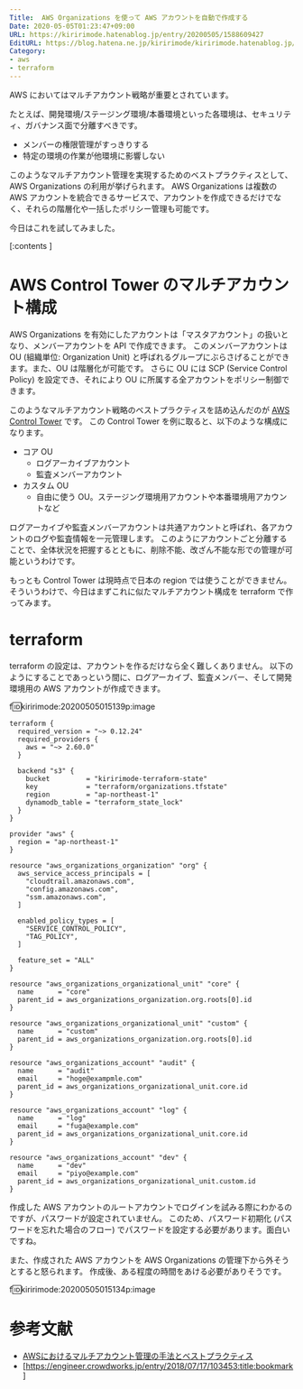 ```yaml
---
Title:  AWS Organizations を使って AWS アカウントを自動で作成する
Date: 2020-05-05T01:23:47+09:00
URL: https://kiririmode.hatenablog.jp/entry/20200505/1588609427
EditURL: https://blog.hatena.ne.jp/kiririmode/kiririmode.hatenablog.jp/atom/entry/26006613561834605
Category:
- aws
- terraform
---
```


AWS においてはマルチアカウント戦略が重要とされています。

たとえば、開発環境/ステージング環境/本番環境といった各環境は、セキュリティ、ガバナンス面で分離すべきです。

- メンバーの権限管理がすっきりする
- 特定の環境の作業が他環境に影響しない

このようなマルチアカウント管理を実現するためのベストプラクティスとして、AWS Organizations の利用が挙げられます。
AWS Organizations は複数の AWS アカウントを統合できるサービスで、アカウントを作成できるだけでなく、それらの階層化や一括したポリシー管理も可能です。

今日はこれを試してみました。

[:contents
]

# AWS Control Tower のマルチアカウント構成

AWS Organizations を有効にしたアカウントは「マスタアカウント」の扱いとなり、メンバーアカウントを API で作成できます。
このメンバーアカウントは OU (組織単位: Organization Unit) と呼ばれるグループにぶらさげることができます。また、OU は階層化が可能です。
さらに OU には SCP (Service Control Policy) を設定でき、それにより OU に所属する全アカウントをポリシー制御できます。

このようなマルチアカウント戦略のベストプラクティスを詰め込んだのが [AWS Control Tower](https://aws.amazon.com/jp/controltower/) です。
この Control Tower を例に取ると、以下のような構成になります。

- コア OU
  - ログアーカイブアカウント
  - 監査メンバーアカウント
- カスタム OU
  - 自由に使う OU。ステージング環境用アカウントや本番環境用アカウントなど

ログアーカイブや監査メンバーアカウントは共通アカウントと呼ばれ、各アカウントのログや監査情報を一元管理します。
このようにアカウントごと分離することで、全体状況を把握するとともに、削除不能、改ざん不能な形での管理が可能というわけです。

もっとも Control Tower は現時点で日本の region では使うことができません。
そういうわけで、今日はまずこれに似たマルチアカウント構成を terraform で作ってみます。

# terraform

terraform の設定は、アカウントを作るだけなら全く難しくありません。
以下のようにすることであっという間に、ログアーカイブ、監査メンバー、そして開発環境用の AWS アカウントが作成できます。

f:id:kiririmode:20200505015139p:image

```hcl
terraform {
  required_version = "~> 0.12.24"
  required_providers {
    aws = "~> 2.60.0"
  }

  backend "s3" {
    bucket         = "kiririmode-terraform-state"
    key            = "terraform/organizations.tfstate"
    region         = "ap-northeast-1"
    dynamodb_table = "terraform_state_lock"
  }
}

provider "aws" {
  region = "ap-northeast-1"
}

resource "aws_organizations_organization" "org" {
  aws_service_access_principals = [
    "cloudtrail.amazonaws.com",
    "config.amazonaws.com",
    "ssm.amazonaws.com",
  ]

  enabled_policy_types = [
    "SERVICE_CONTROL_POLICY",
    "TAG_POLICY",
  ]

  feature_set = "ALL"
}

resource "aws_organizations_organizational_unit" "core" {
  name      = "core"
  parent_id = aws_organizations_organization.org.roots[0].id
}

resource "aws_organizations_organizational_unit" "custom" {
  name      = "custom"
  parent_id = aws_organizations_organization.org.roots[0].id
}

resource "aws_organizations_account" "audit" {
  name      = "audit"
  email     = "hoge@exampmle.com"
  parent_id = aws_organizations_organizational_unit.core.id
}

resource "aws_organizations_account" "log" {
  name      = "log"
  email     = "fuga@example.com"
  parent_id = aws_organizations_organizational_unit.core.id
}

resource "aws_organizations_account" "dev" {
  name      = "dev"
  email     = "piyo@example.com"
  parent_id = aws_organizations_organizational_unit.custom.id
}
```

作成した AWS アカウントのルートアカウントでログインを試みる際にわかるのですが、パスワードが設定されていません。
このため、パスワード初期化 (パスワードを忘れた場合のフロー) でパスワードを設定する必要があります。面白いですね。

また、作成された AWS アカウントを AWS Organizations の管理下から外そうとすると怒られます。
作成後、ある程度の時間をあける必要がありそうです。

f:id:kiririmode:20200505015134p:image

# 参考文献
- [AWSにおけるマルチアカウント管理の手法とベストプラクティス](https://d0.awsstatic.com/events/jp/2017/summit/slide/D4T2-2.pdf)
- [https://engineer.crowdworks.jp/entry/2018/07/17/103453:title:bookmark]
